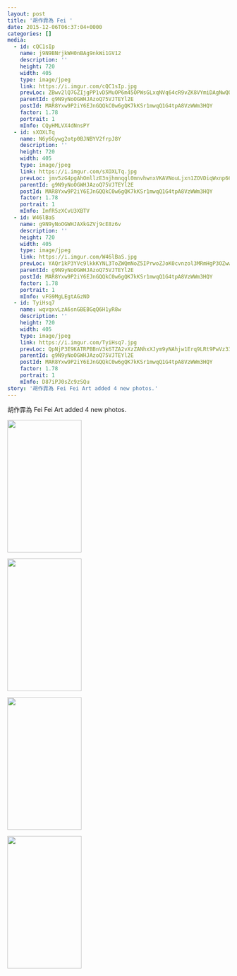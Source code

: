 ```yaml
---
layout: post
title: '胡作霏為 Fei ' 
date: 2015-12-06T06:37:04+0000 
categories: [] 
media:
  - id: cQC1sIp
    name: j9N9BNrjkWH0nBAg9nkWi1GV12
    description: ''   
    height: 720
    width: 405
    type: image/jpeg
    link: https://i.imgur.com/cQC1sIp.jpg
    prevLoc: ZBwv2lQ7GZIjgPP1vD5MuOP6m45OPWsGLxqNVq64cR9vZK8VYmiDAgNwQQ1oTQKm1DNj0Nc4oxExOLkGfVm13orxVDFXQv55110pFmWlzv2WBZcYL90WnnYgcqvQMDwgZ3S4o63X74KGHDBW6mpQgqF7w7KJ1Y9LTM3QpMOKvkh855q1zGQLc6AErNND77SVQBM741xohvl0Mp6xDlhojOrRB9pqfW16wBEOqoHpxwyG7DW6hJZ9263WZvS8Y55GgJgKFy8
    parentId: g9N9yNoOGWHJAzoQ75VJTEYl2E
    postId: MAR8Yxw9P2iY6EJnGQQkC0w6gQK7kKSr1mwqQ1G4tpA8VzWWm3HQY
    factor: 1.78
    portrait: 1
    mInfo: CQyHMLVX4dNnsPY
  - id: sXOXLTq
    name: N6y6Gywg2otp0BJNBYV2frpJ8Y
    description: ''   
    height: 720
    width: 405
    type: image/jpeg
    link: https://i.imgur.com/sXOXLTq.jpg
    prevLoc: jmv5zG4pgAhOmllzE3njhmnqgl0mnvhwnxVKAVNouLjxn1ZOVDiqWxnp66P8ILWr2O1GX1H9lZNZDKq2uWYBjQzNnYcDloV0DKOETQxLkKWxAzHMwA26KKMBCvDzjvQZNXc9GpgPAZYEh8GPvjN2oZUqmEMYVmpwsOBy8OrDjPIQPPR149pLS0oPD55Z9ZCjX66OOWVnF1B1o27jL7I9Pvy06DO1fL2zExPAqKhQW802NlkrCEGM4lZJD9sqyQXyE0WQfPw
    parentId: g9N9yNoOGWHJAzoQ75VJTEYl2E
    postId: MAR8Yxw9P2iY6EJnGQQkC0w6gQK7kKSr1mwqQ1G4tpA8VzWWm3HQY
    factor: 1.78
    portrait: 1
    mInfo: ImfR5zXCvU3XBTV
  - id: W46lBaS
    name: g9N9yNoOGWHJAXkGZVj9cE8z6v
    description: ''   
    height: 720
    width: 405
    type: image/jpeg
    link: https://i.imgur.com/W46lBaS.jpg
    prevLoc: YAQr1kP3YVc9lkkKYNL3ToZWQmNoZ5IPrwoZJoK0cvnzol3MRmHgP3OZwwlVIPR1WplA2liW4BvBwoDlI8Vn2XlpwMfoDwqWAXlRUL9qABX94Bi9rKVw2294iYVQqyGVz2uNBo48GoZ1H9E2ZDQB97UYvKE8OYAou4pXY4VLv9s7RR1qvw4NH74PDrrwyohE0EBA67rpTQG5gV41GGtjV901VWDOUAomB3qgEyhWx897l7KJHYEXM2Jrwqt4k8QwoJPDC4G
    parentId: g9N9yNoOGWHJAzoQ75VJTEYl2E
    postId: MAR8Yxw9P2iY6EJnGQQkC0w6gQK7kKSr1mwqQ1G4tpA8VzWWm3HQY
    factor: 1.78
    portrait: 1
    mInfo: vFG9MgLEgtAGzND
  - id: TyiHsq7
    name: wqvqxvLzA6snGBEBGqQ6H1yR8w
    description: ''   
    height: 720
    width: 405
    type: image/jpeg
    link: https://i.imgur.com/TyiHsq7.jpg
    prevLoc: QpNjP3E9KATRPBBnV3k6TZA2vXzZANhxXJym9yNAhjw1Erq9LRt9PwVz33MAhzOrWLGvpGU790X0pz84crKoPZ3zrZfXK5y107v8sWJoYGxJRKiqV6N51zrgHnw4LNDX5QUpxG8lzA5pTVxYGAXkBxUp8gWZ4WgNC6AmD6zG1jFEVV6YyOlgCDzkXNNYBpTVAJ8jDXqyFpjqP1rYE8hwXXJg7P89CBvnQ38pPBSPyLnQz8zVHKPYN9qRpYHxMAQQxqnoivq
    parentId: g9N9yNoOGWHJAzoQ75VJTEYl2E
    postId: MAR8Yxw9P2iY6EJnGQQkC0w6gQK7kKSr1mwqQ1G4tpA8VzWWm3HQY
    factor: 1.78
    portrait: 1
    mInfo: D87iPJ0sZc9zSQu
story: '胡作霏為 Fei Fei Art added 4 new photos.'  
---
```


胡作霏為 Fei Fei Art added 4 new photos.


[//]: #media:  
<a href="https://i.imgur.com/cQC1sIp.jpg"><img src="https://i.imgur.com/cQC1sIp.jpg" height="300" width="168" /></a> 
  

<a href="https://i.imgur.com/sXOXLTq.jpg"><img src="https://i.imgur.com/sXOXLTq.jpg" height="300" width="168" /></a> 
  

<a href="https://i.imgur.com/W46lBaS.jpg"><img src="https://i.imgur.com/W46lBaS.jpg" height="300" width="168" /></a> 
  

<a href="https://i.imgur.com/TyiHsq7.jpg"><img src="https://i.imgur.com/TyiHsq7.jpg" height="300" width="168" /></a> 
 
